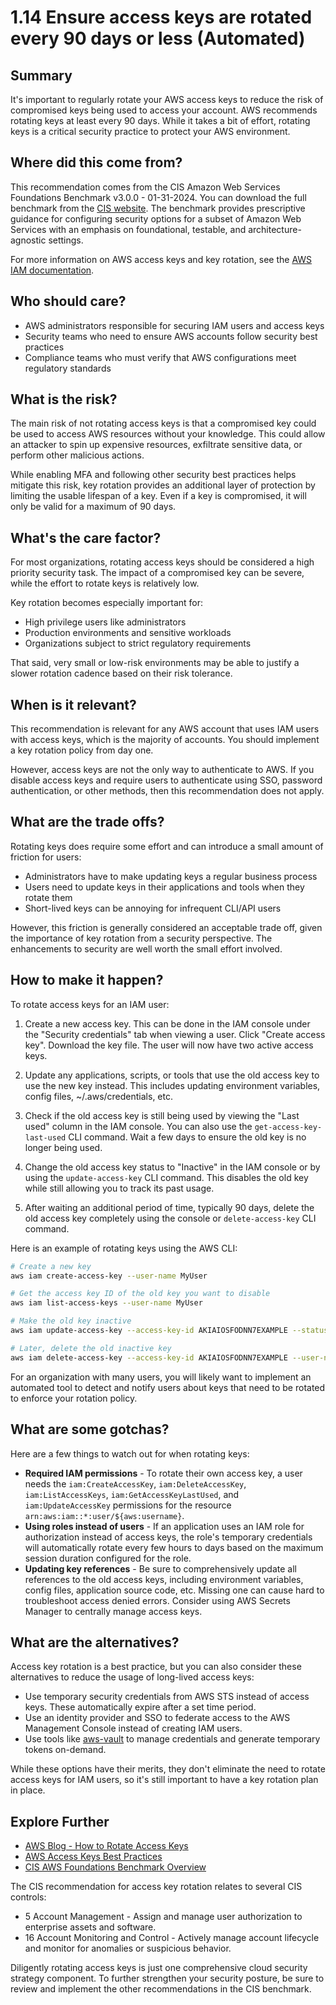# 1.14 Ensure access keys are rotated every 90 days or less (Automated)

## Summary
It's important to regularly rotate your AWS access keys to reduce the risk of compromised keys being used to access your account. AWS recommends rotating keys at least every 90 days. While it takes a bit of effort, rotating keys is a critical security practice to protect your AWS environment.

## Where did this come from?
This recommendation comes from the CIS Amazon Web Services Foundations Benchmark v3.0.0 - 01-31-2024. You can download the full benchmark from the [CIS website](https://downloads.cisecurity.org/#/). The benchmark provides prescriptive guidance for configuring security options for a subset of Amazon Web Services with an emphasis on foundational, testable, and architecture-agnostic settings.

For more information on AWS access keys and key rotation, see the [AWS IAM documentation](https://docs.aws.amazon.com/IAM/latest/UserGuide/id_credentials_access-keys.html).

## Who should care? 
- AWS administrators responsible for securing IAM users and access keys
- Security teams who need to ensure AWS accounts follow security best practices
- Compliance teams who must verify that AWS configurations meet regulatory standards

## What is the risk?
The main risk of not rotating access keys is that a compromised key could be used to access AWS resources without your knowledge. This could allow an attacker to spin up expensive resources, exfiltrate sensitive data, or perform other malicious actions.

While enabling MFA and following other security best practices helps mitigate this risk, key rotation provides an additional layer of protection by limiting the usable lifespan of a key. Even if a key is compromised, it will only be valid for a maximum of 90 days.

## What's the care factor?
For most organizations, rotating access keys should be considered a high priority security task. The impact of a compromised key can be severe, while the effort to rotate keys is relatively low.

Key rotation becomes especially important for:
- High privilege users like administrators
- Production environments and sensitive workloads
- Organizations subject to strict regulatory requirements

That said, very small or low-risk environments may be able to justify a slower rotation cadence based on their risk tolerance.

## When is it relevant?
This recommendation is relevant for any AWS account that uses IAM users with access keys, which is the majority of accounts. You should implement a key rotation policy from day one.

However, access keys are not the only way to authenticate to AWS. If you disable access keys and require users to authenticate using SSO, password authentication, or other methods, then this recommendation does not apply.

## What are the trade offs?
Rotating keys does require some effort and can introduce a small amount of friction for users:
- Administrators have to make updating keys a regular business process
- Users need to update keys in their applications and tools when they rotate them
- Short-lived keys can be annoying for infrequent CLI/API users

However, this friction is generally considered an acceptable trade off, given the importance of key rotation from a security perspective. The enhancements to security are well worth the small effort involved.

## How to make it happen?
To rotate access keys for an IAM user:

1. Create a new access key. This can be done in the IAM console under the "Security credentials" tab when viewing a user. Click "Create access key". Download the key file. The user will now have two active access keys.

2. Update any applications, scripts, or tools that use the old access key to use the new key instead. This includes updating environment variables, config files, ~/.aws/credentials, etc.

3. Check if the old access key is still being used by viewing the "Last used" column in the IAM console. You can also use the `get-access-key-last-used` CLI command. Wait a few days to ensure the old key is no longer being used.

4. Change the old access key status to "Inactive" in the IAM console or by using the `update-access-key` CLI command. This disables the old key while still allowing you to track its past usage.

5. After waiting an additional period of time, typically 90 days, delete the old access key completely using the console or `delete-access-key` CLI command.

Here is an example of rotating keys using the AWS CLI:

```bash
# Create a new key 
aws iam create-access-key --user-name MyUser

# Get the access key ID of the old key you want to disable
aws iam list-access-keys --user-name MyUser

# Make the old key inactive
aws iam update-access-key --access-key-id AKIAIOSFODNN7EXAMPLE --status Inactive --user-name MyUser 

# Later, delete the old inactive key
aws iam delete-access-key --access-key-id AKIAIOSFODNN7EXAMPLE --user-name MyUser
```

For an organization with many users, you will likely want to implement an automated tool to detect and notify users about keys that need to be rotated to enforce your rotation policy.

## What are some gotchas?
Here are a few things to watch out for when rotating keys:

- **Required IAM permissions** - To rotate their own access key, a user needs the `iam:CreateAccessKey`, `iam:DeleteAccessKey`, `iam:ListAccessKeys`, `iam:GetAccessKeyLastUsed`, and `iam:UpdateAccessKey` permissions for the resource `arn:aws:iam::*:user/${aws:username}`. 
- **Using roles instead of users** - If an application uses an IAM role for authorization instead of access keys, the role's temporary credentials will automatically rotate every few hours to days based on the maximum session duration configured for the role.
- **Updating key references** - Be sure to comprehensively update all references to the old access keys, including environment variables, config files, application source code, etc. Missing one can cause hard to troubleshoot access denied errors. Consider using AWS Secrets Manager to centrally manage access keys.

## What are the alternatives?
Access key rotation is a best practice, but you can also consider these alternatives to reduce the usage of long-lived access keys:

- Use temporary security credentials from AWS STS instead of access keys. These automatically expire after a set time period.
- Use an identity provider and SSO to federate access to the AWS Management Console instead of creating IAM users.
- Use tools like [aws-vault](https://github.com/99designs/aws-vault) to manage credentials and generate temporary tokens on-demand.

While these options have their merits, they don't eliminate the need to rotate access keys for IAM users, so it's still important to have a key rotation plan in place.

## Explore Further
- [AWS Blog - How to Rotate Access Keys](https://aws.amazon.com/blogs/security/how-to-rotate-access-keys-for-iam-users/)
- [AWS Access Keys Best Practices](https://docs.aws.amazon.com/general/latest/gr/aws-access-keys-best-practices.html) 
- [CIS AWS Foundations Benchmark Overview](https://docs.aws.amazon.com/securityhub/latest/userguide/securityhub-standards-cis.html)

The CIS recommendation for access key rotation relates to several CIS controls:
- 5 Account Management - Assign and manage user authorization to enterprise assets and software. 
- 16 Account Monitoring and Control - Actively manage account lifecycle and monitor for anomalies or suspicious behavior.

Diligently rotating access keys is just one comprehensive cloud security strategy component. To further strengthen your security posture, be sure to review and implement the other recommendations in the CIS benchmark.